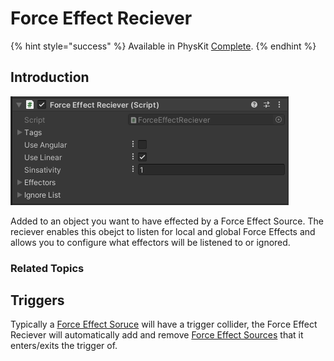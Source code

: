 # Force Effect Reciever

{% hint style="success" %}
Available in PhysKit [Complete](https://prf.hn/l/rpoyznk).
{% endhint %}

## Introduction

![](<../../../.gitbook/assets/image (188).png>)

Added to an object you want to have effected by a Force Effect Source. The reciever enables this obejct to listen for local and global Force Effects and allows you to configure what effectors will be listened to or ignored.

### Related Topics



## Triggers

Typically a [Force Effect Soruce](force-effect-source/) will have a trigger collider, the Force Effect Reciever will automatically add and remove [Force Effect Sources](force-effect-source/) that it enters/exits the trigger of.
